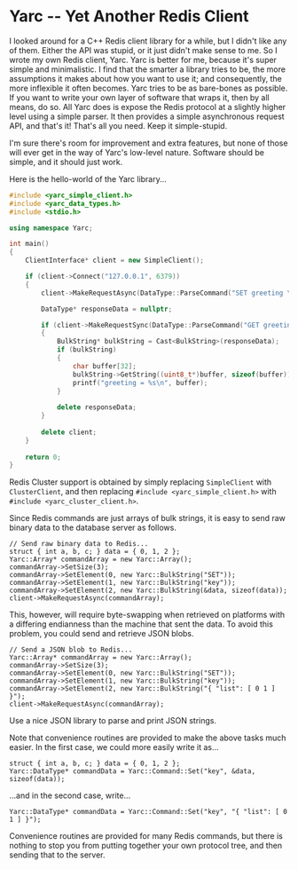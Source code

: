 # Yarc -- Yet Another Redis Client

I looked around for a C++ Redis client library for a while, but I didn't like any of them.  Either the API was stupid, or it just didn't make sense to me.  So I wrote my own Redis client, Yarc.  Yarc is better for me, because it's super simple and minimalistic.  I find that the smarter a library tries to be, the more assumptions it makes about how you want to use it; and consequently, the more inflexible it often becomes.  Yarc tries to be as bare-bones as possible.  If you want to write your own layer of software that wraps it, then by all means, do so.  All Yarc does is expose the Redis protocol at a slightly higher level using a simple parser.  It then provides a simple asynchronous request API, and that's it!  That's all you need.  Keep it simple-stupid.

I'm sure there's room for improvement and extra features, but none of those will ever get in the way of Yarc's low-level nature.  Software should be simple, and it should just work.

Here is the hello-world of the Yarc library...

```C++
#include <yarc_simple_client.h>
#include <yarc_data_types.h>
#include <stdio.h>

using namespace Yarc;

int main()
{
	ClientInterface* client = new SimpleClient();

	if (client->Connect("127.0.0.1", 6379))
	{
		client->MakeRequestAsync(DataType::ParseCommand("SET greeting \"Hello, world!\""));

		DataType* responseData = nullptr;

		if (client->MakeRequestSync(DataType::ParseCommand("GET greeting"), responeData))
		{
			BulkString* bulkString = Cast<BulkString>(responseData);
			if (bulkString)
			{
				char buffer[32];
				bulkString->GetString((uint8_t*)buffer, sizeof(buffer));
				printf("greeting = %s\n", buffer);
			}
		
			delete responseData;
		}
		
		delete client;
	}
	
	return 0;
}
```

Redis Cluster support is obtained by simply replacing `SimpleClient` with `ClusterClient`, and then replacing `#include <yarc_simple_client.h>` with `#include <yarc_cluster_client.h>`.

Since Redis commands are just arrays of bulk strings, it is easy to send raw binary data to the database server as follows.

```
// Send raw binary data to Redis...
struct { int a, b, c; } data = { 0, 1, 2 };
Yarc::Array* commandArray = new Yarc::Array();
commandArray->SetSize(3);
commandArray->SetElement(0, new Yarc::BulkString("SET"));
commandArray->SetElement(1, new Yarc::BulkString("key"));
commandArray->SetElement(2, new Yarc::BulkString(&data, sizeof(data));
client->MakeRequestAsync(commandArray);
```

This, however, will require byte-swapping when retrieved on platforms with a differing endianness than the machine that sent the data.  To avoid this problem, you could send and retrieve JSON blobs.

```
// Send a JSON blob to Redis...
Yarc::Array* commandArray = new Yarc::Array();
commandArray->SetSize(3);
commandArray->SetElement(0, new Yarc::BulkString("SET"));
commandArray->SetElement(1, new Yarc::BulkString("key"));
commandArray->SetElement(2, new Yarc::BulkString("{ "list": [ 0 1 ] }");
client->MakeRequestAsync(commandArray);
```

Use a nice JSON library to parse and print JSON strings.

Note that convenience routines are provided to make the above tasks much easier.  In the first case, we could more easily write it as...

```
struct { int a, b, c; } data = { 0, 1, 2 };
Yarc::DataType* commandData = Yarc::Command::Set("key", &data, sizeof(data));
```

...and in the second case, write...

```
Yarc::DataType* commandData = Yarc::Command::Set("key", "{ "list": [ 0 1 ] }");
```

Convenience routines are provided for many Redis commands, but there is nothing to stop you from putting together your own protocol tree, and then sending that to the server.